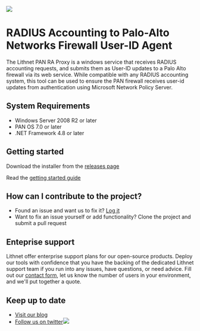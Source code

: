 ![](https://lithnet.github.io/images/logo-ex-small.png)
# RADIUS Accounting to Palo-Alto Networks Firewall User-ID Agent

The Lithnet PAN RA Proxy is a windows service that receives RADIUS accounting requests, and submits them as User-ID updates to a Palo Alto firewall via its web service. While compatible with any RADIUS accounting system, this tool can be used to ensure the PAN firewall receives user-id updates from authentication using Microsoft Network Policy Server. 

## System Requirements
- Windows Server 2008 R2 or later
- PAN OS 7.0 or later
- .NET Framework 4.8 or later

##  Getting started
Download the installer from the [releases page](https://github.com/lithnet/pan-ra-proxy/releases)

Read the [getting started guide](https://github.com/lithnet/pan-ra-proxy/wiki/)

## How can I contribute to the project?
* Found an issue and want us to fix it? [Log it](https://github.com/lithnet/ran-ra-proxy/issues)
* Want to fix an issue yourself or add functionality? Clone the project and submit a pull request

## Enteprise support
Lithnet offer enterprise support plans for our open-source products. Deploy our tools with confidence that you have the backing of the dedicated Lithnet support team if you run into any issues, have questions, or need advice. Fill out our [contact form](https://lithnet.io/contact-us), let us know the number of users in your environment, and we'll put together a quote.

## Keep up to date
* [Visit our blog](http://blog.lithnet.io)
* [Follow us on twitter](https://twitter.com/lithnet_io)![](http://twitter.com/favicon.ico)
